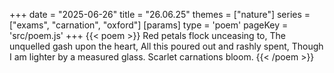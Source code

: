 +++
date = "2025-06-26"
title = "26.06.25"
themes = ["nature"]
series = ["exams", "carnation", "oxford"]
[params]
  type = 'poem'
  pageKey = 'src/poem.js'
+++
{{< poem >}}
Red petals flock unceasing to,
The unquelled gash upon the heart,
All this poured out and rashly spent,
Though I am lighter by a measured glass.
Scarlet carnations bloom.
{{< /poem >}}